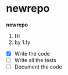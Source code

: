 # newrepo
**newrepo**
1. Hi
2. by
    1.fy
- [X] Write the code
- [ ] Write all the tests
- [ ] Document the code
